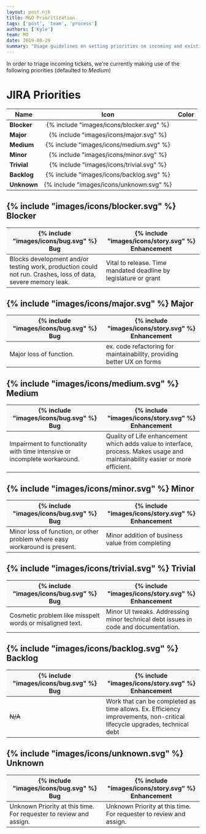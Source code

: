 ```yaml
---
layout: post.njk
title: M&O Prioritization
tags: ['post', 'team', 'process']
authors: ['Kyle']
team: MO
date: 2019-08-29
summary: "Usage guidelines on setting priorities on incoming and existing JIRA tickets"
---
```


In order to triage incoming tickets, we're currently making use of the following priorities (defaulted to *Medium*)

# JIRA Priorities

| Name        |  Icon                                    |  Color                                              |
|-------------|:----------------------------------------:|:---------------------------------------------------:|
| **Blocker** | {% include "images/icons/blocker.svg" %} | <div style="background:#990000" class="fill"></div> |
| **Major**   | {% include "images/icons/major.svg" %}   | <div style="background:#cc0000" class="fill"></div> |
| **Medium**  | {% include "images/icons/medium.svg" %}  | <div style="background:#FFAB00" class="fill"></div> |
| **Minor**   | {% include "images/icons/minor.svg" %}   | <div style="background:#339900" class="fill"></div> |
| **Trivial** | {% include "images/icons/trivial.svg" %} | <div style="background:#006600" class="fill"></div> |
| **Backlog** | {% include "images/icons/backlog.svg" %} | <div style="background:#131372" class="fill"></div> |
| **Unknown** | {% include "images/icons/unknown.svg" %} | <div style="background:#B0BAC5" class="fill"></div> |

## {% include "images/icons/blocker.svg" %} Blocker

<!-- Authoring Hint: disable line wrap / zoom out for super wide table text -->

| {% include "images/icons/bug.svg" %}  Bug                                                                    | {% include "images/icons/story.svg" %} Enhancement                      |
|--------------------------------------------------------------------------------------------------------------|-------------------------------------------------------------------------|
| Blocks development and/or testing work, production could not run. Crashes, loss of data, severe memory leak. | Vital to release.  Time mandated deadline by legislature or grant       |



## {% include "images/icons/major.svg" %}  Major

| {% include "images/icons/bug.svg" %}  Bug                                                                    | {% include "images/icons/story.svg" %} Enhancement                      |
|--------------------------------------------------------------------------------------------------------------|-------------------------------------------------------------------------|
| Major loss of function.                                                                                      | ex. code refactoring for maintainability, providing better UX on forms  |



## {% include "images/icons/medium.svg" %} Medium

| {% include "images/icons/bug.svg" %}  Bug                                                                    | {% include "images/icons/story.svg" %} Enhancement                      |
|--------------------------------------------------------------------------------------------------------------|-------------------------------------------------------------------------|
| Impairment to functionality with time intensive or incomplete workaround.                                    | Quality of Life enhancement which adds value to interface, process.  Makes usage and maintainability easier or more efficient. |



## {% include "images/icons/minor.svg" %} Minor

| {% include "images/icons/bug.svg" %}  Bug                                                                    | {% include "images/icons/story.svg" %} Enhancement                      |
|--------------------------------------------------------------------------------------------------------------|-------------------------------------------------------------------------|
| Minor loss of function, or other problem where easy workaround is present.                                   | Minor addition of business value from completing                        |



## {% include "images/icons/trivial.svg" %} Trivial

| {% include "images/icons/bug.svg" %}  Bug                                                                    | {% include "images/icons/story.svg" %} Enhancement                      |
|--------------------------------------------------------------------------------------------------------------|-------------------------------------------------------------------------|
| Cosmetic problem like misspelt words or misaligned text.                                                     | Minor UI tweaks. Addressing minor technical debt issues in code and documentation. |



## {% include "images/icons/backlog.svg" %} Backlog

| {% include "images/icons/bug.svg" %}  Bug                                                                    | {% include "images/icons/story.svg" %} Enhancement                      |
|--------------------------------------------------------------------------------------------------------------|-------------------------------------------------------------------------|
| ~~N/A~~                                                                                                      |  Work that can be completed as time allows. Ex. Efficiency improvements, non-critical lifecycle upgrades, technical debt |


## {% include "images/icons/unknown.svg" %} Unknown

| {% include "images/icons/bug.svg" %}  Bug                                                                    | {% include "images/icons/story.svg" %} Enhancement                      |
|--------------------------------------------------------------------------------------------------------------|-------------------------------------------------------------------------|
| Unknown Priority at this time. For requester to review and assign.                                           |  Unknown Priority at this time. For requester to review and assign.     |



<style type="text/css">
h2 {
  display: flex;
}

h2 svg {
  width: 24px;
  height: 24px;
  margin-right: 8px;
}

h2+table th {
  width: 50%;
  vertical-align: middle;
  background: #f9f9f9;
  color: inherit;
}
h2+table th svg {
  vertical-align: inherit;
}
</style>